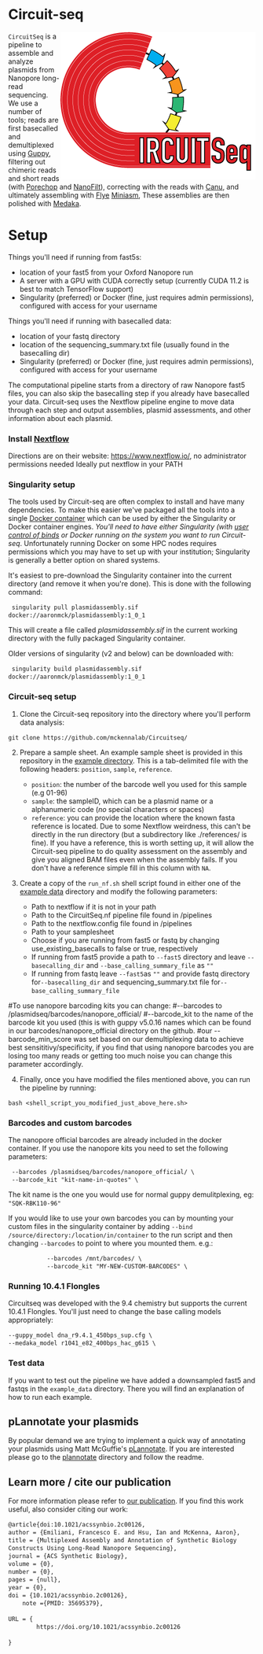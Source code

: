 
# Circuit-seq
<img align="right" src="https://github.com/mckennalab/Circuitseq/blob/main/circuitSeq_logo_red.png?raw=true">

`CircuitSeq` is a pipeline to assemble and analyze plasmids from Nanopore long-read sequencing. We use a number of tools; reads are first basecalled and demultiplexed using [Guppy](https://nanoporetech.com/), filtering out chimeric reads and short reads (with [Porechop](https://github.com/rrwick/Porechop) and [NanoFilt](https://github.com/wdecoster/nanofilt)), correcting with the reads with [Canu](https://github.com/marbl/canu), and ultimately assembling with [Flye](https://github.com/fenderglass/Flye/) [Miniasm](https://github.com/lh3/miniasm), These assemblies are then polished with [Medaka](https://github.com/nanoporetech/medaka). 

# Setup 

Things you'll need if running from fast5s:

- location of your fast5 from your Oxford Nanopore run
- A server with a GPU with CUDA correctly setup (currently CUDA 11.2 is best to match TensorFlow support)
- Singularity (preferred) or Docker (fine, just requires admin permissions), configured with access for your username


Things you'll need if running with basecalled data:
- location of your fastq directory 
- location of the sequencing_summary.txt file (usually found in the basecalling dir)
- Singularity (preferred) or Docker (fine, just requires admin permissions), configured with access for your username


The computational pipeline starts from a directory of raw Nanopore fast5 files, you can also skip the basecalling step if you already have basecalled your data. Circuit-seq uses the Nextflow pipeline engine to move data through each step and output assemblies, plasmid assessments, and other information about each plasmid. 


### Install [Nextflow](https://www.nextflow.io/)

Directions are on their website: https://www.nextflow.io/, no administrator permissions needed
Ideally put nextflow in your PATH

### Singularity setup

The tools used by Circuit-seq are often complex to install and have many dependencies. To make this easier we've packaged all the tools into a single [Docker container](https://hub.docker.com/repository/docker/aaronmck/plasmidassembly) which can be used by either the Singularity or Docker container engines. *You'll need to have either Singularity (with [user control of binds](https://singularity-admindoc.readthedocs.io/en/latest/the_singularity_config_file.html#user-bind-control-boolean-default-yes) or Docker running on the system you want to run Circuit-seq*. Unfortunately running Docker on some HPC nodes requires permissions which you may have to set up with your institution; Singularity is generally a better option on shared systems.

It's easiest to pre-download the Singularity container into the current directory (and remove it when you're done). This is done with the following command:

```
 singularity pull plasmidassembly.sif docker://aaronmck/plasmidassembly:1_0_1
```

This will create a file called _plasmidassembly.sif_ in the current working directory with the fully packaged Singularity container. 

Older versions of singularity (v2 and below) can be downloaded with:
```
 singularity build plasmidassembly.sif docker://aaronmck/plasmidassembly:1_0_1
```

### Circuit-seq setup

1. Clone the Circuit-seq repository into the directory where you'll perform data analysis:

```
git clone https://github.com/mckennalab/Circuitseq/
``` 

2. Prepare a sample sheet. An example sample sheet is provided in this repository in the [example directory](https://github.com/mckennalab/Circuitseq/tree/main/example_data/example_samplesheet.tsv). This is a tab-delimited file with the following headers: `position`, `sample`, `reference`.
  	- `position`: the number of the barcode well you used for this sample (e.g 01-96) 
  	- `sample`: the sampleID, which can be a plasmid name or a alphanumeric code (_no_ special characters or spaces)
  	- `reference`: you can provide the location where the known fasta reference is located. Due to some Nextflow weirdness, this can't be directly in the run directory (but a subdirectory like ./references/ is fine). If you have a reference, this is worth setting up, it will allow the Circuit-seq pipeline to do quality assessment on the assembly and give you aligned BAM files even when the assembly fails. If you don't have a reference simple fill in this column with `NA`.

3. Create a copy of the `run_nf.sh` shell script found in either one of the [example data](https://github.com/mckennalab/Circuitseq/tree/main/example_data) directory and modify the following parameters:
    - Path to nextflow if it is not in your path
    - Path to the CircuitSeq.nf pipeline file found in /pipelines 
    - Path to the nextflow.config file found in /pipelines
    - Path to your samplesheet 
    - Choose if you are running from fast5 or fastq by changing use_existing_basecalls to false or true, respectively 
    - If running from fast5 provide a path to `--fast5` directory and leave `--basecalling_dir` and `--base_calling_summary_file` as `""`
    - If running from fastq leave `--fast5`as `""` and provide fastq directory for`--basecalling_dir` and sequencing_summary.txt file for`--base_calling_summary_file`


#To use nanopore barcoding kits you can change: 
#--barcodes to /plasmidseq/barcodes/nanopore_official/
#--barcode_kit to the name of the barcode kit you used (this is with guppy v5.0.16 names which can be found in our barcodes/nanopore_official directory on the github. 
#our --barcode_min_score was set based on our demultiplexing data to achieve best sensititivy/specificity, if you find that using nanopore barcodes you are losing too many reads or getting too much noise you can change this parameter accordingly. 


4. Finally, once you have modified the files mentioned above, you can run the pipeline by running:
```
bash <shell_script_you_modified_just_above_here.sh>
```

### Barcodes and custom barcodes
The nanopore official barcodes are already included in the docker container. If you use the nanopore kits you need to set the following parameters:
```
 --barcodes /plasmidseq/barcodes/nanopore_official/ \
 --barcode_kit "kit-name-in-quotes" \
```
The kit name is the one you would use for normal guppy demulitplexing, eg: `"SQK-RBK110-96"`

If you would like to use your own barcodes you can by mounting your custom files in the singularity container by adding `--bind /source/directory:/location/in/container` to the run script and then changing `--barcodes` to point to where you mounted them.  e.g.:

```
           --barcodes /mnt/barcodes/ \
           --barcode_kit "MY-NEW-CUSTOM-BARCODES" \
```

### Running 10.4.1 Flongles

Circuitseq was developed with the 9.4 chemistry but supports the current 10.4.1 Flongles. You'll just need to change the base calling models appropriately:

```
--guppy_model dna_r9.4.1_450bps_sup.cfg \
--medaka_model r1041_e82_400bps_hac_g615 \
```

### Test data
If you want to test out the pipeline we have added a downsampled fast5 and fastqs in the `example_data` directory. There you will find an explanation of how to run each example. 

## pLannotate your plasmids
By popular demand we are trying to implement a quick way of annotating your plasmids using Matt McGuffie's [pLannotate](https://github.com/barricklab/pLannotate). If you are interested please go to the [plannotate](https://github.com/mckennalab/Circuitseq/edit/main/plannotate) directory and follow the readme. 


## Learn more / cite our publication

For more information please refer to [our publication](https://pubs.acs.org/doi/10.1021/acssynbio.2c00126). If you find this work useful, also consider citing our work: 

```
@article{doi:10.1021/acssynbio.2c00126,
author = {Emiliani, Francesco E. and Hsu, Ian and McKenna, Aaron},
title = {Multiplexed Assembly and Annotation of Synthetic Biology Constructs Using Long-Read Nanopore Sequencing},
journal = {ACS Synthetic Biology},
volume = {0},
number = {0},
pages = {null},
year = {0},
doi = {10.1021/acssynbio.2c00126},
    note ={PMID: 35695379},

URL = {
        https://doi.org/10.1021/acssynbio.2c00126

}
```
